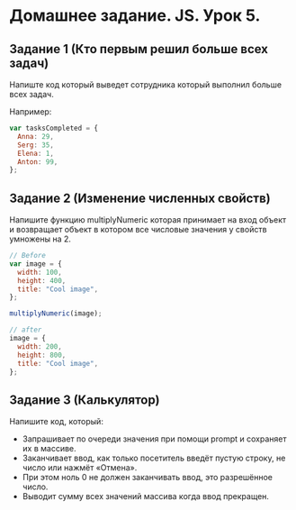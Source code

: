 # Домашнее задание. JS. Урок 5.

## Задание 1 (Кто первым решил больше всех задач)

Напиште код который выведет сотрудника который выполнил больше всех задач.

Например:

```js
var tasksCompleted = {
  Anna: 29,
  Serg: 35,
  Elena: 1,
  Anton: 99,
};
```

## Задание 2 (Изменение численных свойств)

Напишите функцию multiplyNumeric которая принимает на вход объект и возвращает объект
в котором все числовые значения у свойств умножены на 2.

```js
// Before
var image = {
  width: 100,
  height: 400,
  title: "Cool image",
};

multiplyNumeric(image);

// after
image = {
  width: 200,
  height: 800,
  title: "Cool image",
};
```

## Задание 3 (Калькулятор)

Напишите код, который:

- Запрашивает по очереди значения при помощи prompt и сохраняет их в массиве.
- Заканчивает ввод, как только посетитель введёт пустую строку, не число или нажмёт «Отмена».
- При этом ноль 0 не должен заканчивать ввод, это разрешённое число.
- Выводит сумму всех значений массива когда ввод прекращен.
